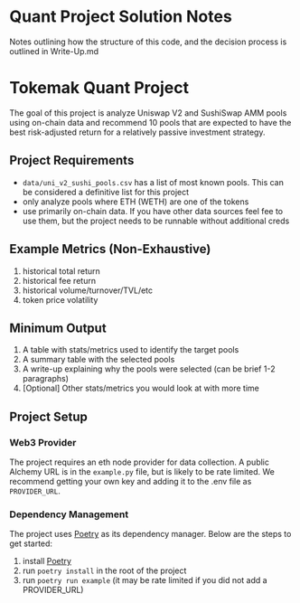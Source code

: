 # Quant Project Solution Notes

Notes outlining how the structure of this code, and the decision process is outlined in Write-Up.md

# Tokemak Quant Project

The goal of this project is analyze Uniswap V2 and SushiSwap AMM pools using on-chain data and recommend 10 pools that are expected to have the best risk-adjusted return for a relatively passive investment strategy.

## Project Requirements

* `data/uni_v2_sushi_pools.csv` has a list of most known pools. This can be considered a definitive list for this project
* only analyze pools where ETH (WETH) are one of the tokens
* use primarily on-chain data. If you have other data sources feel fee to use them, but the project needs to be runnable without additional creds

## Example Metrics (Non-Exhaustive)
1. historical total return
2. historical fee return
3. historical volume/turnover/TVL/etc
4. token price volatility

## Minimum Output

1. A table with stats/metrics used to identify the target pools
2. A summary table with the selected pools
3. A write-up explaining why the pools were selected (can be brief 1-2 paragraphs)
4. [Optional] Other stats/metrics you would look at with more time


## Project Setup

### Web3 Provider

The project requires an eth node provider for data collection. A public Alchemy URL is in the `example.py` file, but is likely to be rate limited. We recommend getting your own key and adding it to the .env file as `PROVIDER_URL`.

### Dependency Management

The project uses [Poetry](https://python-poetry.org/) as its dependency manager. Below are the steps to get started:

1. install [Poetry](https://python-poetry.org/docs/#installation)
2. run `poetry install` in the root of the project
3. run `poetry run example` (it may be rate limited if you did not add a PROVIDER_URL)

